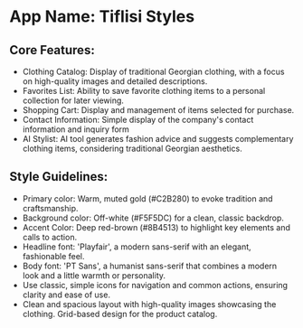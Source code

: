 # **App Name**: Tiflisi Styles

## Core Features:

- Clothing Catalog: Display of traditional Georgian clothing, with a focus on high-quality images and detailed descriptions.
- Favorites List: Ability to save favorite clothing items to a personal collection for later viewing.
- Shopping Cart: Display and management of items selected for purchase.
- Contact Information: Simple display of the company's contact information and inquiry form
- AI Stylist: AI tool generates fashion advice and suggests complementary clothing items, considering traditional Georgian aesthetics.

## Style Guidelines:

- Primary color: Warm, muted gold (#C2B280) to evoke tradition and craftsmanship.
- Background color: Off-white (#F5F5DC) for a clean, classic backdrop.
- Accent Color: Deep red-brown (#8B4513) to highlight key elements and calls to action.
- Headline font: 'Playfair', a modern sans-serif with an elegant, fashionable feel.
- Body font: 'PT Sans', a humanist sans-serif that combines a modern look and a little warmth or personality.
- Use classic, simple icons for navigation and common actions, ensuring clarity and ease of use.
- Clean and spacious layout with high-quality images showcasing the clothing. Grid-based design for the product catalog.